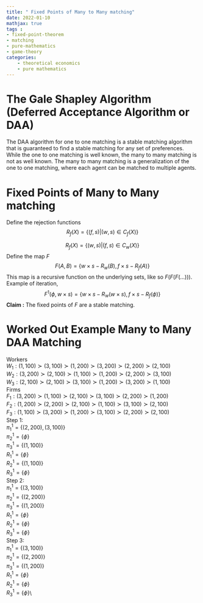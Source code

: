 ```yaml
---
title: " Fixed Points of Many to Many matching"
date: 2022-01-10
mathjax: true
tags : 
- fixed-point-theorem
- matching
- pure-mathematics
- game-theory
categories:
    - theoretical economics
    - pure mathematics
---
```


# The Gale Shapley Algorithm (Deferred Acceptance Algorithm or DAA)
The DAA algorithm for one to one matching is a stable matching algorithm that is guaranteed to find a stable matching for any set of preferences. 
While the one to one matching is well known, the many to many matching is not as well known.
The many to many matching is a generalization of the one to one matching, where each agent can be matched to multiple agents.

# Fixed Points of Many to Many matching

Define the rejection functions $$R_f(X) = \{(f,s) | (w,s) \in C_f(X)\}$$

$$R_f(X) = \{(w,s) | (f,s) \in C_w(X)\}$$ Define the map $F$
$$F(A,B) = \{w\times s - R_w (B), f\times s - R_f(A)\}$$ This map is a
recursive function on the underlying sets, like so $F(F(F(\dots)))$.
Example of iteration,
$$F^1(\phi, w\times s) = \{w\times s - R_w(w\times s), f\times s - R_f(\phi)\}$$
**Claim :** The fixed points of $F$ are a stable matching.

# Worked Out Example Many to Many DAA Matching

Workers\
$W_1 : (1,100)\succ (3,100) \succ (1,200)\succ (3,200)\succ (2,200)\succ (2,100)$\
$W_2 : (3,200)\succ (2,100)\succ (1,100)\succ (1,200)\succ (2,200)\succ (3,100)$\
$W_3 : (2,100)\succ (2,100)\succ (3,100)\succ (1,200)\succ (3,200)\succ (1,100)$\
Firms\
$F_1 : (3,200)\succ (1,100)\succ (2,100)\succ (3,100)\succ (2,200)\succ (1,200)$\
$F_2 : (1,200)\succ (2,200)\succ (2,100)\succ (1,100)\succ (3,100)\succ (2,100)$\
$F_3 : (1,100)\succ (3,200)\succ (1,200)\succ (3,100)\succ (2,200)\succ (2,100)$\
Step 1:\
$\pi_1^1 = \{(2,200),(3,100)\}$\
$\pi_2^1 = \{\phi\}$\
$\pi_3^1 = \{(1,100)\}$\
$R_1^1 = \{\phi\}$\
$R_2^1 = \{(1,100)\}$\
$R_3^1 = \{\phi\}$\
Step 2:\
$\pi_1^1 = \{(3,100)\}$\
$\pi_2^1 = \{(2,200)\}$\
$\pi_3^1 = \{(1,200)\}$\
$R_1^1 = \{\phi\}$\
$R_2^1 = \{\phi\}$\
$R_3^1 = \{\phi\}$\
Step 3:\
$\pi_1^1 = \{(3,100)\}$\
$\pi_2^1 = \{(2,200)\}$\
$\pi_3^1 = \{(1,200)\}$\
$R_1^1 = \{\phi\}$\
$R_2^1 = \{\phi\}$\
$R_3^1 = \{\phi\}$\